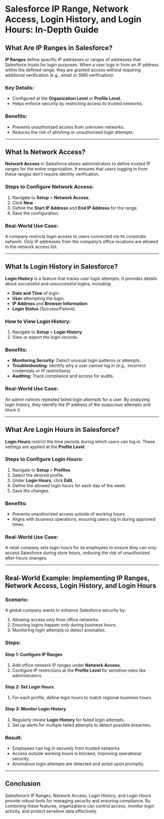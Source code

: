 # Salesforce IP Range, Network Access, Login History, and Login Hours: In-Depth Guide

## What Are IP Ranges in Salesforce?
**IP Ranges** define specific IP addresses or ranges of addresses that Salesforce trusts for login purposes. When a user logs in from an IP address within the defined range, they are granted access without requiring additional verification (e.g., email or SMS verification).

### Key Details:
- Configured at the **Organization Level** or **Profile Level**.
- Helps enforce security by restricting access to trusted networks.

### Benefits:
- Prevents unauthorized access from unknown networks.
- Reduces the risk of phishing or unauthorized login attempts.

---

## What Is Network Access?
**Network Access** in Salesforce allows administrators to define trusted IP ranges for the entire organization. It ensures that users logging in from these ranges don’t require identity verification.

### Steps to Configure Network Access:
1. Navigate to **Setup** > **Network Access**.
2. Click **New**.
3. Define the **Start IP Address** and **End IP Address** for the range.
4. Save the configuration.

### Real-World Use Case:
A company restricts login access to users connected via its corporate network. Only IP addresses from the company’s office locations are allowed in the network access list.

---

## What Is Login History in Salesforce?
**Login History** is a feature that tracks user login attempts. It provides details about successful and unsuccessful logins, including:
- **Date and Time** of login.
- **User** attempting the login.
- **IP Address** and **Browser Information**.
- **Login Status** (Success/Failure).

### How to View Login History:
1. Navigate to **Setup** > **Login History**.
2. View or export the login records.

### Benefits:
- **Monitoring Security**: Detect unusual login patterns or attempts.
- **Troubleshooting**: Identify why a user cannot log in (e.g., incorrect credentials or IP restrictions).
- **Auditing**: Track compliance and access for audits.

### Real-World Use Case:
An admin notices repeated failed login attempts for a user. By analyzing login history, they identify the IP address of the suspicious attempts and block it.

---

## What Are Login Hours in Salesforce?
**Login Hours** restrict the time periods during which users can log in. These settings are applied at the **Profile Level**.

### Steps to Configure Login Hours:
1. Navigate to **Setup** > **Profiles**.
2. Select the desired profile.
3. Under **Login Hours**, click **Edit**.
4. Define the allowed login hours for each day of the week.
5. Save the changes.

### Benefits:
- Prevents unauthorized access outside of working hours.
- Aligns with business operations, ensuring users log in during approved times.

### Real-World Use Case:
A retail company sets login hours for its employees to ensure they can only access Salesforce during store hours, reducing the risk of unauthorized after-hours changes.

---

## Real-World Example: Implementing IP Ranges, Network Access, Login History, and Login Hours

### Scenario:
A global company wants to enhance Salesforce security by:
1. Allowing access only from office networks.
2. Ensuring logins happen only during business hours.
3. Monitoring login attempts to detect anomalies.

### Steps:
#### Step 1: Configure IP Ranges
1. Add office network IP ranges under **Network Access**.
2. Configure IP restrictions at the **Profile Level** for sensitive roles like administrators.

#### Step 2: Set Login Hours
1. For each profile, define login hours to match regional business hours.

#### Step 3: Monitor Login History
1. Regularly review **Login History** for failed login attempts.
2. Set up alerts for multiple failed attempts to detect possible breaches.

### Result:
- Employees can log in securely from trusted networks.
- Access outside working hours is blocked, improving operational security.
- Anomalous login attempts are detected and acted upon promptly.

---

## Conclusion
Salesforce’s IP Ranges, Network Access, Login History, and Login Hours provide robust tools for managing security and ensuring compliance. By combining these features, organizations can control access, monitor login activity, and protect sensitive data effectively.

